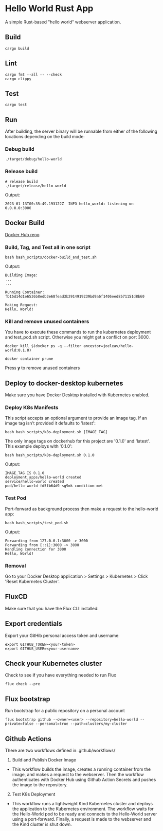 # Hello World Rust App

A simple Rust-based "hello world" webserver application.

## Build

```shell
cargo build
```

## Lint

```shell
cargo fmt --all -- --check
cargo clippy
```

## Test

```shell
cargo test
```

## Run

After building, the server binary will be runnable from either of the following locations depending on the build mode:

### Debug build
```shell
./target/debug/hello-world
```

### Release build
```shell
# release build
./target/release/hello-world
```

Output:
```shell
2023-01-13T00:35:49.193122Z  INFO hello_world: listening on 0.0.0.0:3000
```

## Docker Build

[Docker Hub repo](https://hub.docker.com/r/joeleav/hello-world)

### Build, Tag, and Test all in one script
```shell
bash bash_scripts/docker-build_and_test.sh
```

Output:
```shell
Building Image:
...
...

Running Container:
fb15d14d1e6536b8edb3e68fead3b2914919239bd9a6f1406eed8571151d8b60

Making Request:
Hello, World!
```

### Kill and remove unused containers

You have to execute these commands to run the kubernetes deployment and test_pod.sh script. Otherwise you might get a conflict on port 3000.

```shell
docker kill $(docker ps -q --filter ancestor=joeleav/hello-world:0.1.0)
```
```shell
docker container prune
```
Press **y** to remove unused containers

## Deploy to docker-desktop kubernetes

Make sure you have Docker Desktop installed with Kubernetes enabled.

### Deploy K8s Manifests

This script accepts an optional argument to provide an image tag. If an image tag isn't provided it defaults to 'latest':
```shell
bash bash_scripts/k8s-deployment.sh [IMAGE_TAG]
```

The only image tags on dockerhub for this project are '0.1.0' and 'latest'. This example deploys with '0.1.0':
```shell
bash bash_scripts/k8s-deployment.sh 0.1.0
```

Output:
```shell
IMAGE_TAG IS 0.1.0
deployment.apps/hello-world created
service/hello-world created
pod/hello-world-fd5fb64d9-sg9mk condition met
```

### Test Pod

Port-forward as background process then make a request to the hello-world app:
```shell
bash bash_scripts/test_pod.sh
```

Output:
```shell
Forwarding from 127.0.0.1:3000 -> 3000
Forwarding from [::1]:3000 -> 3000
Handling connection for 3000
Hello, World!
```

### Removal
Go to your Docker Desktop application > Settings > Kubernetes > Click 'Reset Kubernetes Cluster'.

## FluxCD

Make sure that you have the Flux CLI installed.

## Export credentials
Export your GitHib personal access token and username:
```shell
export GITHUB_TOKEN=<your-token>
export GITHUB_USER=<your-username>
```

## Check your Kubernetes cluster
Check to see if you have everything needed to run Flux
```shell
flux check --pre
```

## Flux bootstrap
Run bootstrap for a public repository on a personal account
```shell
flux bootstrap github --owner=<user> --repository=hello-world --private=false --personal=true --path=clusters/my-cluster
```


## Github Actions

There are two workflows defined in .github/workflows/
1. Build and Publish Docker Image
  - This workflow builds the image, creates a running container from the image, and makes a request to the webserver. Then the workflow authenticates with Docker Hub using Github Action Secrets and pushes the image to the repository.
2. Test K8s Deployment
  - This workflow runs a lightweight Kind Kubernetes cluster and deploys the application to the Kubernetes environment. The workflow waits for the Hello-World pod to be ready and connects to the Hello-World server using a port-forward. Finally, a request is made to the webserver and the Kind cluster is shut down.
